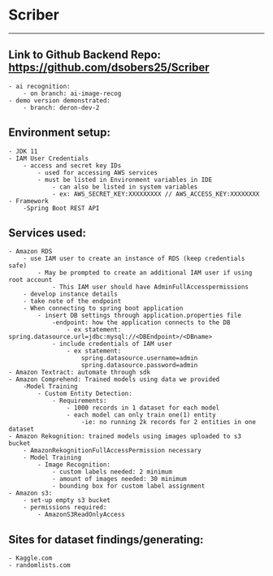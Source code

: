 # Scriber
________________________________________________________________________________________________________________________

## Link to Github Backend Repo: https://github.com/dsobers25/Scriber
    - ai recognition:
        - on branch: ai-image-recog
    - demo version demonstrated:
        - branch: deron-dev-2
## Environment setup:
    - JDK 11
    - IAM User Credentials
        - access and secret key IDs
            - used for accessing AWS services
            - must be listed in Environment variables in IDE
                - can also be listed in system variables
                - ex: AWS_SECRET_KEY:XXXXXXXXX // AWS_ACCESS_KEY:XXXXXXXX
    - Framework
        -Spring Boot REST API
## Services used:
    - Amazon RDS
        - use IAM user to create an instance of RDS (keep credentials safe)
            - May be prompted to create an additional IAM user if using root account
                - This IAM user should have AdminFullAccesspermissions
        - develop instance details
        - take note of the endpoint
        - When connecting to spring boot application
            - insert DB settings through application.properties file
                -endpoint: how the application connects to the DB
                    - ex statement: spring.datasource.url=jdbc:mysql://<DBEndpoint>/<DBname>
                - include credentials of IAM user
                    - ex statement:
                        spring.datasource.username=admin
                        spring.datasource.password=admin
    - Amazon Textract: automate through sdk
    - Amazon Comprehend: Trained models using data we provided
        -Model Training
            - Custom Entity Detection:
                - Requirements:
                    - 1000 records in 1 dataset for each model
                    - each model can only train one(1) entity
                        -ie: no running 2k records for 2 entities in one dataset
    - Amazon Rekognition: trained models using images uploaded to s3 bucket
        - AmazonRekognitionFullAccessPermission necessary
        - Model Training
            - Image Recognition:
                - custom labels needed: 2 minimum
                - amount of images needed: 30 minimum
                - bounding box for custom label assignment
    - Amazon s3:
        - set-up empty s3 bucket
        - permissions required:
            - AmazonS3ReadOnlyAccess

## Sites for dataset findings/generating:
    - Kaggle.com
    - randomlists.com